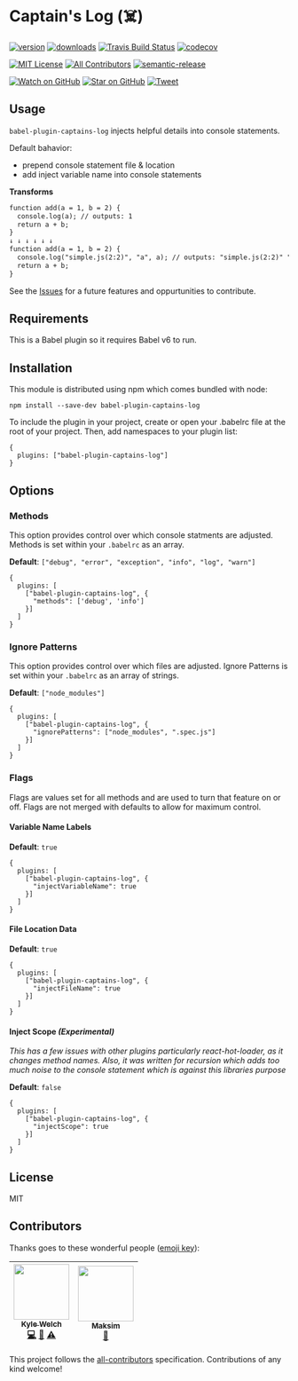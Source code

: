 # Captain's Log (☠️)


[![version](https://img.shields.io/npm/v/babel-plugin-captains-log.svg?style=flat-square)](http://npm.im/babel-plugin-captains-log)
[![downloads](https://img.shields.io/npm/dm/babel-plugin-captains-log.svg?style=flat-square)](http://npm-stat.com/charts.html?package=babel-plugin-captains-log)
[![Travis Build Status](https://img.shields.io/travis/kwelch/babel-plugin-captains-log.svg?style=flat-square)](https://travis-ci.org/kwelch/babel-plugin-captains-log)
[![codecov](https://codecov.io/gh/kwelch/babel-plugin-captains-log/branch/master/graph/badge.svg?style=flat-square)](https://codecov.io/gh/kwelch/babel-plugin-captains-log)

[![MIT License](https://img.shields.io/npm/l/kwelch.svg?style=flat-square)](http://opensource.org/licenses/MIT)
[![All Contributors](https://img.shields.io/badge/all_contributors-2-orange.svg?style=flat-square)](#contributors)
[![semantic-release](https://img.shields.io/badge/%20%20%F0%9F%93%A6%F0%9F%9A%80-semantic--release-e10079.svg?style=flat-square)](https://github.com/semantic-release/semantic-release)

[![Watch on GitHub](https://img.shields.io/github/watchers/kwelch/babel-plugin-captains-log.svg?style=social)](https://github.com/kwelch/babel-plugin-captains-log/watchers)
[![Star on GitHub](https://img.shields.io/github/stars/kwelch/babel-plugin-captains-log.svg?style=social)](https://github.com/kwelch/babel-plugin-captains-log/stargazers)
[![Tweet](https://img.shields.io/twitter/url/https/github.com/kwelch/babel-plugin-captains-log.svg?style=social)](https://twitter.com/intent/tweet?text=Check%20out%20babel-plugin-captains-log!%20https://github.com/kwelch/babel-plugin-captains-log%20%F0%9F%91%8D)

## Usage

`babel-plugin-captains-log` injects helpful details into console statements.

Default bahavior:
- prepend console statement file & location
- add inject variable name into console statements

**Transforms**
```diff
function add(a = 1, b = 2) {
  console.log(a); // outputs: 1
  return a + b;
}
↓ ↓ ↓ ↓ ↓ ↓
function add(a = 1, b = 2) {
  console.log("simple.js(2:2)", "a", a); // outputs: "simple.js(2:2)" "a" 1
  return a + b;
}
```

See the [Issues][issues] for a future features and oppurtunities to contribute.

## Requirements

This is a Babel plugin so it requires Babel v6 to run.

## Installation

This module is distributed using npm which comes bundled with node:
```
npm install --save-dev babel-plugin-captains-log
```

To include the plugin in your project, create or open your .babelrc file at the root of your project. Then, add namespaces to your plugin list:
```
{
  plugins: ["babel-plugin-captains-log"]
}
```

## Options

### Methods
This option provides control over which console statments are adjusted. Methods is set within your `.babelrc` as an array.

**Default**: `["debug", "error", "exception", "info", "log", "warn"]`

```
{
  plugins: [
    ["babel-plugin-captains-log", {
      "methods": ['debug', 'info']
    }]
  ]
}
```

### Ignore Patterns
This option provides control over which files are adjusted. Ignore Patterns is set within your `.babelrc` as an array of strings.

**Default**: `["node_modules"]`

```
{
  plugins: [
    ["babel-plugin-captains-log", {
      "ignorePatterns": ["node_modules", ".spec.js"]
    }]
  ]
}
```

### Flags
Flags are values set for all methods and are used to turn that feature on or off. Flags are not merged with defaults to allow for maximum control.


#### Variable Name Labels
**Default**: `true`

```
{
  plugins: [
    ["babel-plugin-captains-log", {
      "injectVariableName": true
    }]
  ]
}
```

#### File Location Data
**Default**: `true`

```
{
  plugins: [
    ["babel-plugin-captains-log", {
      "injectFileName": true
    }]
  ]
}
```

#### Inject Scope _(Experimental)_
_This has a few issues with other plugins particularly react-hot-loader, as it changes method names. Also, it was written for recursion which adds too much noise to the console statement which is against this libraries purpose_

**Default**: `false`

```
{
  plugins: [
    ["babel-plugin-captains-log", {
      "injectScope": true
    }]
  ]
}
```

## License

MIT

## Contributors

Thanks goes to these wonderful people ([emoji key](https://github.com/kentcdodds/all-contributors#emoji-key)):

<!-- ALL-CONTRIBUTORS-LIST:START - Do not remove or modify this section -->
| [<img src="https://avatars0.githubusercontent.com/u/1295580?v=3" width="100px;"/><br /><sub>Kyle Welch</sub>](http://www.krwelch.com)<br />[💻](https://github.com/kwelch/babel-plugin-captains-log/commits?author=kwelch "Code") [📖](https://github.com/kwelch/babel-plugin-captains-log/commits?author=kwelch "Documentation") [⚠️](https://github.com/kwelch/babel-plugin-captains-log/commits?author=kwelch "Tests") | [<img src="https://avatars1.githubusercontent.com/u/9456433?v=4" width="100px;"/><br /><sub>Maksim</sub>](https://github.com/mqklin)<br />[🐛](https://github.com/kwelch/babel-plugin-captains-log/issues?q=author%3Amqklin "Bug reports") |
| :---: | :---: |
<!-- ALL-CONTRIBUTORS-LIST:END -->

This project follows the [all-contributors](https://github.com/kentcdodds/all-contributors) specification. Contributions of any kind welcome!


[issues]: https://github.com/kwelch/babel-plugin-captains-log/issues
